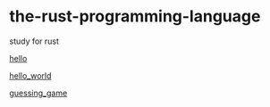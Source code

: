 # the-rust-programming-language

study for rust

[hello](./hello)

[hello_world](./hello_world)

[guessing_game](./guessing_game)


